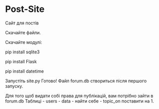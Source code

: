 # Post-Site
Сайт для постів

Скачайте файли.

Скачайте модулі:

 pip install sqlite3
 
 pip install Flask
 
 pip install datetime

Запустіть site.py Готово! Файл forum.db створиться після першого запуску.

 Для того щоб видати собі права для публікацій, вам потрібно зайти в forum.db Таблиці - users - data - найти себе - topic_on поставити на 1.

